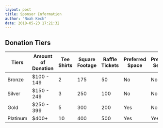 ```yaml
---
layout: post
title: Sponsor Information
author: "Noah Keck"
date: 2018-05-23 17:21:32
---
```


## Donation Tiers

|     Tiers     |       Amount of Donation      | Tee Shirts | Square Footage | Raffle Tickets | Preferred Space | Preferred Seating |
|---------------|-------------------------------|------------|----------------|----------------|-----------------|-------------------|
| Bronze        | $100 - 149                    | 2          | 175            | 50             | No              | No                |
| Silver        | $150 - 249                    | 3          | 250            | 100            | No              | No                |
| Gold          | $250 - 399                    | 5          | 300            | 200            | Yes             | No                |
| Platinum      | $400+                         | 10         | 400            | 500            | Yes             | Yes               |
